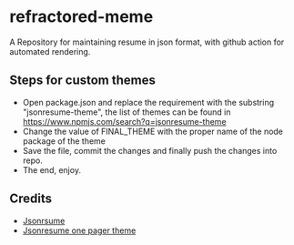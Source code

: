 # refractored-meme

A Repository for maintaining resume in json format, with github action for automated rendering.

## Steps for custom themes
- Open package.json and replace the requirement with the substring "jsonresume-theme", the list of themes can be found in https://www.npmjs.com/search?q=jsonresume-theme
- Change the value of FINAL_THEME with the proper name of the node package of the theme
- Save the file, commit the changes and finally push the changes into repo.
- The end, enjoy.

## Credits
- [Jsonrsume](https://jsonresume.org/schema)
- [Jsonresume one pager theme](https://www.npmjs.com/package/@cakeinpanic/jsonresume-theme-one-page)

